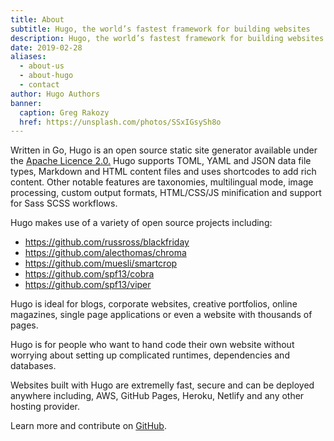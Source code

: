 ```yaml
---
title: About
subtitle: Hugo, the world’s fastest framework for building websites
description: Hugo, the world’s fastest framework for building websites
date: 2019-02-28
aliases:
  - about-us
  - about-hugo
  - contact
author: Hugo Authors
banner:
  caption: Greg Rakozy
  href: https://unsplash.com/photos/SSxIGsySh8o
---
```


Written in Go, Hugo is an open source static site generator available under the [Apache Licence 2.0.](https://github.com/gohugoio/hugo/blob/main/LICENSE) Hugo supports TOML, YAML and JSON data file types, Markdown and HTML content files and uses shortcodes to add rich content. Other notable features are taxonomies, multilingual mode, image processing, custom output formats, HTML/CSS/JS minification and support for Sass SCSS workflows.

Hugo makes use of a variety of open source projects including:

* https://github.com/russross/blackfriday
* https://github.com/alecthomas/chroma
* https://github.com/muesli/smartcrop
* https://github.com/spf13/cobra
* https://github.com/spf13/viper

Hugo is ideal for blogs, corporate websites, creative portfolios, online magazines, single page applications or even a website with thousands of pages.

Hugo is for people who want to hand code their own website without worrying about setting up complicated runtimes, dependencies and databases.

Websites built with Hugo are extremelly fast, secure and can be deployed anywhere including, AWS, GitHub Pages, Heroku, Netlify and any other hosting provider.

Learn more and contribute on [GitHub](https://github.com/gohugoio).



